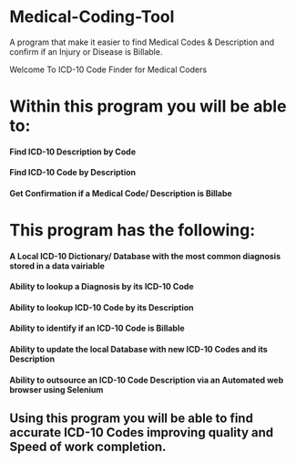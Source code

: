 # Medical-Coding-Tool
A program that make it easier to find Medical Codes & Description and confirm if an Injury or Disease is Billable.

Welcome To ICD-10 Code Finder for Medical Coders
# Within this program you will be able to:

#### Find ICD-10 Description by Code
#### Find ICD-10 Code by Description
#### Get Confirmation if a Medical Code/ Description is Billabe

# This program has the following:

#### A Local ICD-10 Dictionary/ Database with the most common diagnosis stored in a data vairiable
#### Ability to lookup a Diagnosis by its ICD-10 Code
#### Ability to lookup ICD-10 Code by its Description
#### Ability to identify if an ICD-10 Code is Billable
#### Ability to update the local Database with new ICD-10 Codes and its Description
#### Ability to outsource an ICD-10 Code Description via an Automated web browser using Selenium

## Using this program you will be able to find accurate ICD-10 Codes improving quality and Speed of work completion.
